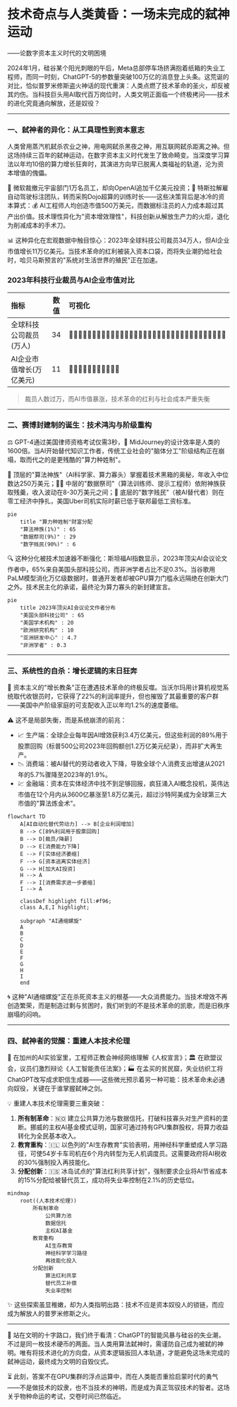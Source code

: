 # 技术奇点与人类黄昏：一场未完成的弑神运动
——论数字资本主义时代的文明困境  

2024年1月，硅谷某个阳光刺眼的午后，Meta总部停车场挤满抱着纸箱的失业工程师，而同一时刻，ChatGPT-5的参数量突破100万亿的消息登上头条。这荒诞的对比，恰似普罗米修斯盗火神话的现代重演：人类点燃了技术革命的圣火，却反被其灼伤。当科技巨头用AI取代百万岗位时，人类文明正面临一个终极拷问——技术的进化究竟通向解放，还是奴役？

---

### 一、弑神者的异化：从工具理性到资本意志  
人类曾用蒸汽机弑杀农业之神，用电网弑杀黑夜之神，用互联网弑杀距离之神。但这场持续三百年的弑神运动，在数字资本主义时代发生了致命畸变。当深度学习算法以年均10倍的算力增长狂奔时，其演进方向早已脱离人类福祉的轨道，沦为资本增值的傀儡。  

🏢 微软裁撤元宇宙部门1万名员工，却向OpenAI追加千亿美元投资；🚗 特斯拉解雇自动驾驶标注团队，转而采购Dojo超算的训练时长——这些决策背后是冰冷的资本算式：💰 AI工程师人均创造市值500万美元，而数据标注员的人力成本超过其产出价值。技术理性异化为"资本增效理性"，科技创新从解放生产力的火炬，退化为削减成本的手术刀。  

📊 这种异化在宏观数据中触目惊心：2023年全球科技公司裁员34万人，但AI企业市值增长11万亿美元。当技术革命的红利被装入资本口袋，而将失业潮扔给社会时，哈贝马斯预言的"系统对生活世界的殖民"正在加速。

### 2023年科技行业裁员与AI企业市值对比

| 指标 | 数值 | 可视化 |
|:-----|:----:|:-------|
| 全球科技公司裁员(万人) | 34 | 🔴🔴🔴🔴🔴🔴🔴🔴🔴🔴🔴🔴🔴🔴🔴🔴🔴🔴🔴🔴🔴🔴🔴🔴🔴🔴🔴🔴🔴🔴🔴🔴🔴🔴 |
| AI企业市值增长(万亿美元) | 11 | 🔵🔵🔵🔵🔵🔵🔵🔵🔵🔵🔵 |

> 裁员人数过万，而AI市值暴涨，技术革命的红利与社会成本严重失衡

---

### 二、赛博封建制的诞生：技术鸿沟与阶级重构  
⚖️ GPT-4通过美国律师资格考试仅需3秒，🎨 MidJourney的设计效率是人类的1600倍。当AI开始替代知识工作者，传统工业社会的"脑体分工"阶级结构正在崩塌，取而代之的是更残酷的"算力种姓制"。  

👑 顶层的"算法神族"（AI科学家、算力寡头）掌握着技术黑箱的奥秘，年收入中位数达250万美元；👨‍💻 中层的"数据祭司"（算法训练师、提示工程师）依附神族获取残羹，收入波动在8-30万美元之间；👷 底层的"数字贱民"（被AI替代者）则在零工经济中挣扎，美国Uber司机实际时薪已低于联邦最低工资标准。  

```mermaid
pie
    title "算力种姓制"财富分配
    "算法神族(1%)" : 65
    "数据祭司(9%)" : 29
    "数字贱民(90%)" : 6
```

🔍 这种分化被技术加速器不断强化：斯坦福AI指数显示，2023年顶尖AI会议论文作者中，65%来自美国头部科技公司，而非洲学者占比不足0.3%。当谷歌用PaLM模型消化万亿级数据时，普通开发者却被GPU算力门槛永远隔绝在创新大门之外。技术民主化的承诺，最终沦为算力寡头的新封建宣言。

```mermaid
pie
    title 2023年顶尖AI会议论文作者分布
    "美国头部科技公司" : 65
    "美国学术机构" : 20
    "欧洲研究机构" : 10
    "亚洲研发中心" : 4.7
    "非洲学者" : 0.3
```

---

### 三、系统性的自杀：增长逻辑的末日狂奔  
🛒 资本主义的"增长教条"正在遭遇技术革命的终极反噬。当沃尔玛用计算机视觉系统取代收银员时，它获得了22%的利润率提升，但也摧毁了其最重要的客户群——美国中产阶级家庭的可支配收入正以年均1.2%的速度萎缩。  

⚠️ 这不是局部失衡，而是系统崩溃的前兆：  
- 📈 生产端：全球企业每年因AI增效获利3.4万亿美元，但这些利润的89%用于股票回购（标普500公司2023年回购额创1.2万亿美元纪录），而非扩大再生产。  
- 📉 消费端：被AI替代的劳动者收入下降，导致全球个人消费支出增速从2021年的5.7%骤降至2023年的1.9%。  
- 💹 金融端：资本在实体经济中找不到足够回报，疯狂涌入AI概念投机，英伟达市值在12个月内从3600亿暴涨至1.8万亿美元，超过沙特阿美成为全球第三大市值的"算法炼金术"。  

```mermaid
flowchart TD
    A[AI自动化替代劳动力] --> B[企业利润增加]
    B --> C[89%利润用于股票回购]
    B --> D[裁员/降薪]
    D --> E[消费能力下降]
    E --> F[实体经济萎缩]
    F --> G[资本逃离实体经济]
    G --> H[加大AI投资]
    H --> A
    F --> I[消费需求进一步萎缩]
    I --> A
    
    classDef highlight fill:#f96;
    class A,E,I highlight;
    
    subgraph "AI通缩螺旋"
    A
    B
    C
    D
    E
    F
    G
    H
    I
    end
```

🌀 这种"AI通缩螺旋"正在杀死资本主义的根基——大众消费能力。当技术增效不再创造繁荣，而是制造过剩与贫困时，我们听到的不是技术革命的凯歌，而是旧秩序崩塌的闷响。

---

### 四、弑神者的觉醒：重建人本技术伦理  
🔬 在加州的AI实验室里，工程师正教会神经网络理解《人权宣言》；🏛️ 在欧盟议会，议员们激烈辩论《人工智能责任法案》；🏭 在孟买的贫民窟，失业纺织工将ChatGPT改写成求职信生成器——这些微光预示着另一种可能：技术革命未必通向奴役，关键在于谁掌握弑神之剑。  

💡 重建人本技术伦理需要三重突破：  
1. **所有制革命**：🇳🇴 建立公共算力池与数据信托，打破科技寡头对生产资料的垄断。挪威的主权AI基金模式证明，国家可通过持有GPU集群股权，将算力收益转化为全民基本收入。  
2. **教育重构**：🇮🇱 以色列的"AI生存教育"实验表明，用神经科学重塑成人学习路径，可使54岁卡车司机在6个月内转型为无人机调度员。这需要政府将AI税收的30%强制投入再技能化。  
3. **分配创新**：🇮🇸 冰岛试点的"算法红利共享计划"，强制要求企业将AI节省成本的15%分配给被替代员工，成功将失业率控制在2.1%的历史低位。  

```mermaid
mindmap
    root((人本技术伦理))
        所有制革命
            公共算力池
            数据信托
            主权AI基金
        教育重构
            AI生存教育
            神经科学学习路径
            再技能化投入
        分配创新
            算法红利共享
            替代员工补偿
            失业率控制
```

✨ 这些探索虽显稚嫩，却为人类指明出路：技术不应是资本奴役人的锁链，而应成为解放人的普罗米修斯之火。

---

🔮 站在文明的十字路口，我们终于看清：ChatGPT的智能风暴与硅谷的失业潮，不过是同一枚技术硬币的两面。当人类用算法弑神时，需谨防自己成为被弑的神明。唯有将技术进化的方向盘，从资本逻辑扳回人本轨道，才能避免这场未完成的弑神运动，最终成为文明的自毁仪式。  

⏳ 此刻，答案不在GPU集群的浮点运算中，而在人类能否重拾启蒙时代的勇气——不是做技术的奴隶，也不当技术的神明，而是成为真正驾驭技术的智者。这场关乎物种命运的考试，交卷时间已然临近。 